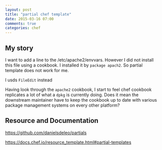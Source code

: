 ```yaml
---
layout: post
title: "partial chef template"
date: 2015-03-16 07:00
comments: true
categories: chef
---
```


## My story

I want to add a line to the /etc/apache2/envvars. However I did not install this file  using a cookbook. I installed it by `package apach2`. So partial template does not work for me.

I usds `FileEdit` instead

Having look through the `apache2` cookbook, I start to feel chef cookbook replicates a lot of what a `dpkg` is currently doing. Does it mean the downstream maintainer have to keep the cookbook up to date with various package management systems on every other platform?

## Resource and Documentation

https://github.com/danielsdeleo/partials

https://docs.chef.io/resource_template.html#partial-templates


